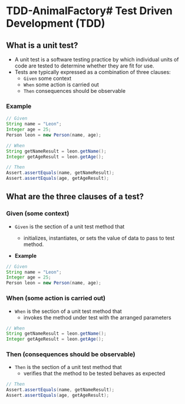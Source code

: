 # TDD-AnimalFactory# Test Driven Development (TDD)
## What is a unit test?
* A unit test is a software testing practice by which individual units of code are tested to determine whether they are fit for use.
* Tests are typically expressed as a combination of three clauses:
	* `Given` some context
	* `When` some action is carried out
	* `Then` consequences should be observable

### Example

```java
// Given
String name = "Leon";
Integer age = 25;
Person leon = new Person(name, age);

// When
String getNameResult = leon.getName();
Integer getAgeResult = leon.getAge();

// Then
Assert.assertEquals(name, getNameResult);
Assert.assertEquals(age, getAgeResult);
```


## What are the three clauses of a test?
### Given (some context)
* `Given` is the section of a unit test method that
	* initializes, instantiates, or sets the value of data to pass to test method.

* **Example**

```java
// Given
String name = "Leon";
Integer age = 25;
Person leon = new Person(name, age);
```

### When (some action is carried out)
* `When` is the section of a unit test method that
	* invokes the method under test with the arranged parameters

```java
// When
String getNameResult = leon.getName();
Integer getAgeResult = leon.getAge(); 
```


### Then (consequences should be observable)
* `Then` is the section of a unit test method that
	* verifies that the method to be tested behaves as expected

```java
// Then
Assert.assertEquals(name, getNameResult);
Assert.assertEquals(age, getAgeResult);
```
